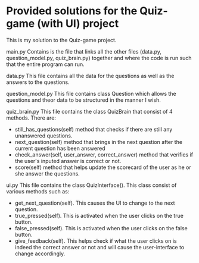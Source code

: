 # Provided solutions for the Quiz-game (with UI) project
This is my solution to the Quiz-game project.


main.py
Contains is the file that links all the other files (data.py, question_model.py, quiz_brain.py) together and where the code is run such that the entire program can run.


data.py
This file contains all the data for the questions as well as the answers to the questions.


question_model.py
This file contains class Question which allows the questions and theor data to be structured in the manner I wish.

quiz_brain.py
This file contains the class QuizBrain that consist of 4 methods. There are:

- still_has_questions(self) method that checks if there are still any unanswered questions.
- next_question(self) method that brings in the next question after the current question has been answered
- check_answer(self, user_answer, correct_answer) method that verifies if the user's inputed answer is correct or not.
- score(self) method that helps update the scorecard of the user as he or she answer the questions.

ui.py
This file contains the class QuizInterface(). This class consist of various methods such as:

- get_next_question(self). This causes the UI to change to the next question.
- true_pressed(self). This is activated when the user clicks on the true button.
- false_pressed(self). This is activated when the user clicks on the false button.
- give_feedback(self). This helps check if what the user clicks on is indeed the correct answer or not and will cause the user-interface to change accordingly.

